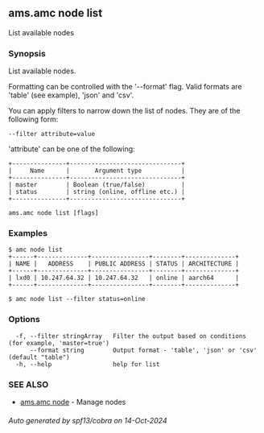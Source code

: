 ## ams.amc node list

List available nodes

### Synopsis

List available nodes.

Formatting can be controlled with the '--format' flag.
Valid formats are 'table' (see example), 'json' and 'csv'.

You can apply filters to narrow down the list of nodes.
They are of the following form:

	--filter attribute=value

'attribute' can be one of the following:

	+---------------+-------------------------------+
	|     Name      |       Argument type           |
	+---------------+-------------------------------+
	| master        | Boolean (true/false)          |
	| status        | string (online, offline etc.) |
	+---------------+-------------------------------+



```
ams.amc node list [flags]
```

### Examples

```
$ amc node list
+------+--------------+----------------+--------+--------------+
| NAME |   ADDRESS    | PUBLIC ADDRESS | STATUS | ARCHITECTURE |
+------+--------------+----------------+--------+--------------+
| lxd0 | 10.247.64.32 | 10.247.64.32   | online | aarch64      |
+------+--------------+----------------+--------+--------------+

$ amc node list --filter status=online
```

### Options

```
  -f, --filter stringArray   Filter the output based on conditions (for example, 'master=true')
      --format string        Output format - 'table', 'json' or 'csv' (default "table")
  -h, --help                 help for list
```

### SEE ALSO

* [ams.amc node](ams.amc_node.md)	 - Manage nodes

###### Auto generated by spf13/cobra on 14-Oct-2024
